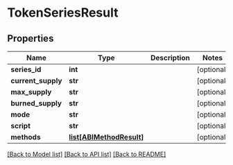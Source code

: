 # TokenSeriesResult

## Properties
Name | Type | Description | Notes
------------ | ------------- | ------------- | -------------
**series_id** | **int** |  | [optional] 
**current_supply** | **str** |  | [optional] 
**max_supply** | **str** |  | [optional] 
**burned_supply** | **str** |  | [optional] 
**mode** | **str** |  | [optional] 
**script** | **str** |  | [optional] 
**methods** | [**list[ABIMethodResult]**](ABIMethodResult.md) |  | [optional] 

[[Back to Model list]](../README.md#documentation-for-models) [[Back to API list]](../README.md#documentation-for-api-endpoints) [[Back to README]](../README.md)

